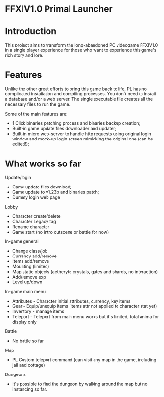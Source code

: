 # FFXIV1.0 Primal Launcher

Introduction
============
This project aims to transform the long-abandoned PC videogame FFXIV1.0 in a single player experience for those who want to experience this game's rich story and lore. 

Features
========
Unlike the other great efforts to bring this game back to life, PL has no complicated installation and compiling processes. You don't need to install a database and/or a web server. The single executable file creates all the necessary files to run the game.

Some of the main features are:
- 1 Click binaries patching process and binaries backup creation;
- Built-in game update files downloader and updater;
- Built-in micro web-server to handle http requests using original login window and mock-up login screen mimicking the original one (can be edited!);

What works so far
=================

Update/login
- Game update files download;
- Game update to v1.23b and binaries patch;
- Dummy login web page

Lobby
- Character create/delete
- Character Legacy tag
- Rename character
- Game start (no intro cutscene or battle for now)

In-game general
- Change class/job
- Currency add/remove
- Items add/remove
- Mounting (limited)
- Map static objects (aetheryte crystals, gates and shards, no interaction)
- Add/remove exp
- Level up/down

In-game main menu
- Attributes - Character initial attributes, currency, key items
- Gear - Equip/unequip items (items attr not applied to character stat yet)
- Inventory - manage items
- Teleport - Teleport from main menu works but it's limited, total anima for display only

Battle
- No battle so far

Map
- PL Custom teleport command (can visit any map in the game, including jail and cottage)

Dungeons
- It's possible to find the dungeon by walking around the map but no instancing so far.


